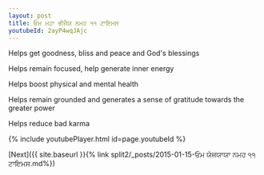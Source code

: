 ```yaml
---
layout: post
title: ਓਮ ਮਹਾ ਭੀਜੈਯ ਨਮਹ ੧੧ ਟਾਇਮਸ
youtubeId: 2ayP4wqJAjc
---
```

 
 
Helps get goodness, bliss and peace and God's blessings
 
Helps remain focused, help generate inner energy 
 
Helps boost physical and mental health 
 
Helps remain grounded and generates a sense of gratitude towards the greater power 
 
Helps reduce bad karma
 
 
 
 


{% include youtubePlayer.html id=page.youtubeId %}
 
[Next]({{ site.baseurl }}{% link  split2/_posts/2015-01-15-ਓਮ ਯੋਜਯਾਯਾ ਨਮਹ ੧੧ ਟਾਇਮਸ.md%})
 
